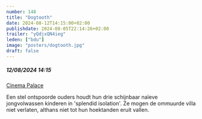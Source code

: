 ```yaml
---
number: 148
title: "Dogtooth"
date: 2024-08-12T14:15:00+02:00
publishdate: 2024-08-05T22:14:26+02:00
trailer: "yQdjxQN4ieg"
leden: ["bdu"]
image: "posters/dogtooth.jpg"
draft: false
---
```


##### 12/08/2024 14:15

[Cinema Palace](https://cinema-palace.be/nl/film/dogtooth-4k)

Een stel ontspoorde ouders houdt hun drie schijnbaar naïeve jongvolwassen kinderen
in 'splendid isolation'. Ze mogen de ommuurde villa niet verlaten, althans niet
tot hun hoektanden eruit vallen.
<!--more-->
